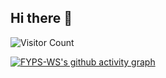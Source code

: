 ## Hi there 👋

<!--
**FYPS-WS/FYPS-WS** is a ✨ _special_ ✨ repository because its `README.md` (this file) appears on your GitHub profile.

Here are some ideas to get you started:

- 🔭 I’m currently working on ...
- 🌱 I’m currently learning ...
- 👯 I’m looking to collaborate on ...
- 🤔 I’m looking for help with ...
- 💬 Ask me about ...
- 📫 How to reach me: ...
- 😄 Pronouns: ...
- ⚡ Fun fact: ...
-->
![Visitor Count](https://profile-counter.glitch.me/FYSP-WS/count.svg)

[![FYPS-WS's github activity graph](https://github-readme-activity-graph.vercel.app/graph?username=FYPS-WS&theme=xcode)](https://github.com/ashutosh00710/github-readme-activity-graph)



